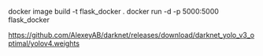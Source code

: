 docker image build -t flask_docker .
docker run -d -p 5000:5000 flask_docker

https://github.com/AlexeyAB/darknet/releases/download/darknet_yolo_v3_optimal/yolov4.weights